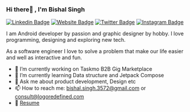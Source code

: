 ### Hi there👋 , I'm Bishal Singh

<!-- <img height="180em" src="https://github-readme-stats.vercel.app/api?username=Magneto3572&show_icons=true&hide_border=true&&count_private=true&include_all_commits=true" /> -->


[![Linkedin Badge](https://img.shields.io/badge/-LinkedIn-0e76a8?style=flat-square&logo=Linkedin&logoColor=white)](https://www.linkedin.com/in/bishal-singh-779a7475/)
[![Website Badge](https://img.shields.io/badge/Website-3b5998?style=flat-square&logo=google-chrome&logoColor=white)](https://logoredefined.com)
[![Twitter Badge](https://img.shields.io/badge/-Twitter-00acee?style=flat-square&logo=Twitter&logoColor=white)](https://twitter.com/Singh3572)
[![Instagram Badge](https://img.shields.io/badge/-Instagram-e4405f?style=flat-square&logo=Instagram&logoColor=white)](https://www.instagram.com/logo.redefined/)

I am Android developer by passion and graphic designer by hobby. I love programming, designing and exploring new tech.

As a software engineer I love to solve a problem that make our life easier and well as interactive and fun. 

- 🔭 I’m currently working on Taskmo B2B Gig Marketplace
- 🌱 I’m currently learning Data structure and Jetpack Compose
- 💬 Ask me about product development, Design etc
- 📫 How to reach me: bishal.singh.3572@gmail.com or consult@logoredefined.com
- 📝 [Resume](https://drive.google.com/file/d/13tb2DCbZbSzUHkvgVmWnII54PznBDlM0/view?usp=sharing)

